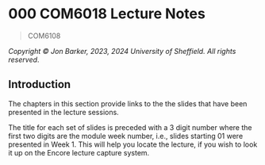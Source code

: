 # 000 COM6018 Lecture Notes

> COM6108

*Copyright &copy; Jon Barker, 2023, 2024 University of Sheffield. All rights reserved*.

## Introduction

The chapters in this section provide links to the the slides that have been presented in the lecture sessions.

The title for each set of slides is preceded with a 3 digit number where the first two digits are the module week number, i.e., slides starting 01 were presented in Week 1. This will help you locate the lecture, if you wish to look it up on the Encore lecture capture system.
